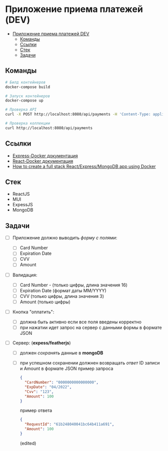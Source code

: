 # Приложение приема платежей (DEV)

<!-- TOC -->

- [Приложение приема платежей DEV](#%D0%BF%D1%80%D0%B8%D0%BB%D0%BE%D0%B6%D0%B5%D0%BD%D0%B8%D0%B5-%D0%BF%D1%80%D0%B8%D0%B5%D0%BC%D0%B0-%D0%BF%D0%BB%D0%B0%D1%82%D0%B5%D0%B6%D0%B5%D0%B9-dev)
  - [Команды](#%D0%BA%D0%BE%D0%BC%D0%B0%D0%BD%D0%B4%D1%8B)
  - [Ссылки](#%D1%81%D1%81%D1%8B%D0%BB%D0%BA%D0%B8)
  - [Стек](#%D1%81%D1%82%D0%B5%D0%BA)
  - [Задачи](#%D0%B7%D0%B0%D0%B4%D0%B0%D1%87%D0%B8)

<!-- /TOC -->

## Команды

```bash
# Билд контейнеров
docker-compose build

# Запуск контейнеров
docker-compose up

# Проверка API
curl -X POST http://localhost:8080/api/payments -H 'Content-Type: application/json' -d '{"CardNumber": "0000000000000000", "ExpDate": "04/2022", "Cvv": "123", "Amount": 100}'

# Проверка коллекции
curl http://localhost:8080/api/payments
```

## Ссылки

- [Express-Docker документация](https://nodejs.org/ru/docs/guides/nodejs-docker-webapp/)
- [React-Docker документация](https://mherman.org/blog/dockerizing-a-react-app/)
- [How to create a full stack React/Express/MongoDB app using Docker](https://medium.com/free-code-camp/create-a-fullstack-react-express-mongodb-app-using-docker-c3e3e21c4074)

## Стек

- ReactJS
- MUI
- ExpessJS
- MongoDB

## Задачи

- [ ] Приложение должно выводить _форму с полями_:
  - [ ] Card Number
  - [ ] Expiration Date
  - [ ] CVV
  - [ ] Amount
- [ ] Валидация:
  - [ ] Card Number - (только цифры, длина значения 16)
  - [ ] Expiration Date (формат даты MM/YYYY)
  - [ ] CVV (только цифры, длина значения 3)
  - [ ] Amount (только цифры)
- [ ] Кнопка "оплатить":
  - [ ] должна быть активно если все поля введены корректно
  - [ ] при нажатии идет запрос на сервер с данными формы в формате JSON
- [ ] Сервер: (**expess/featherjs**)

  - [ ] должен _сохранять_ данные в **mongoDB**
  - [ ] при успешном сохранении должнен возвращать _ответ_ ID записи и Amount в формате JSON пример запроса

    ```json
    {
      "CardNumber": "0000000000000000",
      "ExpDate": "04/2022",
      "Cvv": "123",
      "Amount": 100
    }
    ```

    пример ответа

    ```json
    {
      "RequestId": "61b248040041bc64b411a691",
      "Amount": 100
    }
    ```

    (edited)
